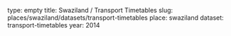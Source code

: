 type: empty
title: Swaziland / Transport Timetables
slug: places/swaziland/datasets/transport-timetables
place: swaziland
dataset: transport-timetables
year: 2014
